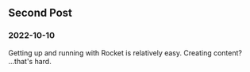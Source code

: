 ## Second Post

### 2022-10-10

Getting up and running with Rocket is relatively easy. Creating content? ...that's hard.
